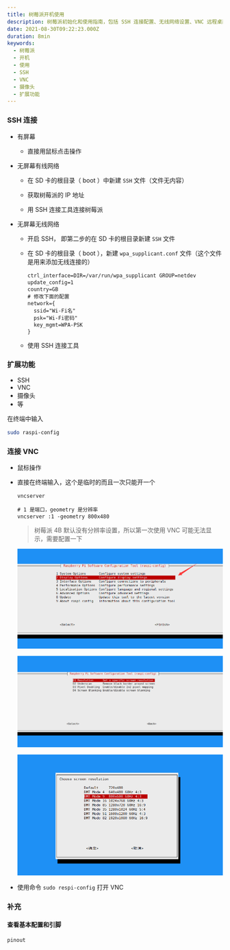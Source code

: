 ```yaml
---
title: 树莓派开机使用
description: 树莓派初始化和使用指南，包括 SSH 连接配置、无线网络设置、VNC 远程桌面、扩展功能启用和基本配置等完整流程
date: 2021-08-30T09:22:23.000Z
duration: 8min
keywords:
  - 树莓派
  - 开机
  - 使用
  - SSH
  - VNC
  - 摄像头
  - 扩展功能
---
```


### SSH 连接

- 有屏幕

  - 直接用鼠标点击操作

- 无屏幕有线网络

  - 在 SD 卡的根目录（ boot ）中新建 `SSH` 文件（文件无内容）

  - 获取树莓派的 IP 地址

  - 用 SSH 连接工具连接树莓派

- 无屏幕无线网络

  - 开启 SSH， 即第二步的在 SD 卡的根目录新建 `SSH` 文件

  - 在 SD 卡的根目录（ boot ），新建 `wpa_supplicant.conf` 文件（这个文件是用来添加无线连接的）

    ```text title="config"
    ctrl_interface=DIR=/var/run/wpa_supplicant GROUP=netdev
    update_config=1
    country=GB
    # 修改下面的配置
    network={
      ssid="Wi-Fi名"
      psk="Wi-Fi密码"
      key_mgmt=WPA-PSK
    }
    ```

  - 使用 SSH 连接工具

### 扩展功能

- SSH
- VNC
- 摄像头
- 等

在终端中输入

```bash
sudo raspi-config
```

### 连接 VNC

- 鼠标操作

- 直接在终端输入，这个是临时的而且一次只能开一个

  ```bash
  vncserver
  ```

  ```
  # 1 是端口，geometry 是分辨率
  vncserver :1 -geometry 800x480
  ```

  > 树莓派 4B 默认没有分辨率设置，所以第一次使用 VNC 可能无法显示，需要配置一下

  ![DisplayOptions](./images/display-options.png)

  ![Resolution](./images/resolution.png)

  ![Resolution Mode](./images/resolution-mode.png)

- 使用命令 `sudo respi-config` 打开 VNC

### 补充

#### 查看基本配置和引脚

```bash
pinout
```
